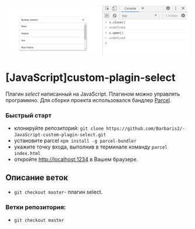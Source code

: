 ![](https://github.com/Barbaris2/-JavaScript-custom-plagin-select/blob/master/img/select.png)

# [JavaScript]custom-plagin-select

Плагин _select_ написанный на JavaScript. Плагином можно управлять программно. Для сборки проекта использовался бандлер [Parcel](https://parceljs.org/).

### Быстрый старт

- клонируйте репозиторий: `git clone https://github.com/Barbaris2/-JavaScript-custom-plagin-select.git`
- установите parcel `npm install -g parcel-bundler`
- укажите точку входа, выполнив в терминале команду `parcel index.html`
- откройте [http://localhost:1234](http://localhost:1234) в Вашем браузере.

## Описание веток

- `git checkout master`- плагин select.

### Ветки репозитория:

- `git checkout master`

